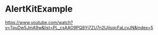 # AlertKitExample

https://www.youtube.com/watch?v=TpuDw5JmA9w&list=PL_csAAO9PQ8Yj7ZU7n2IJjIsqcFaLcvJN&index=5

